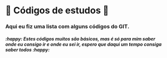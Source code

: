 # :book: Códigos de estudos :book:

### Aqui eu fiz uma lista com alguns códigos do GIT.

##### :happy: Estes códigos muitos são básicos, mas é só para mim saber onde eu consigo ir e onde eu sei ir, espero que daqui um tempo consiga saber todos :happy:

